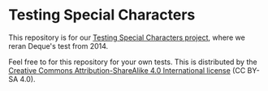 # Testing Special Characters


This repository is for our [Testing Special Characters project](https://11ways.github.io/testingspecialcharacters/), where we reran Deque's test from 2014.


Feel free to for this repository for your own tests. This is distributed by the [Creative Commons Attribution-ShareAlike 4.0 International license](https://creativecommons.org/licenses/by-sa/4.0/) (CC BY-SA 4.0).
